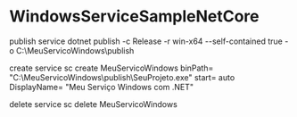 # WindowsServiceSampleNetCore

publish service
dotnet publish -c Release -r win-x64 --self-contained true -o C:\MeuServicoWindows\publish

create service
sc create MeuServicoWindows binPath= "C:\MeuServicoWindows\publish\SeuProjeto.exe" start= auto DisplayName= "Meu Serviço Windows com .NET"

delete service
sc delete MeuServicoWindows
